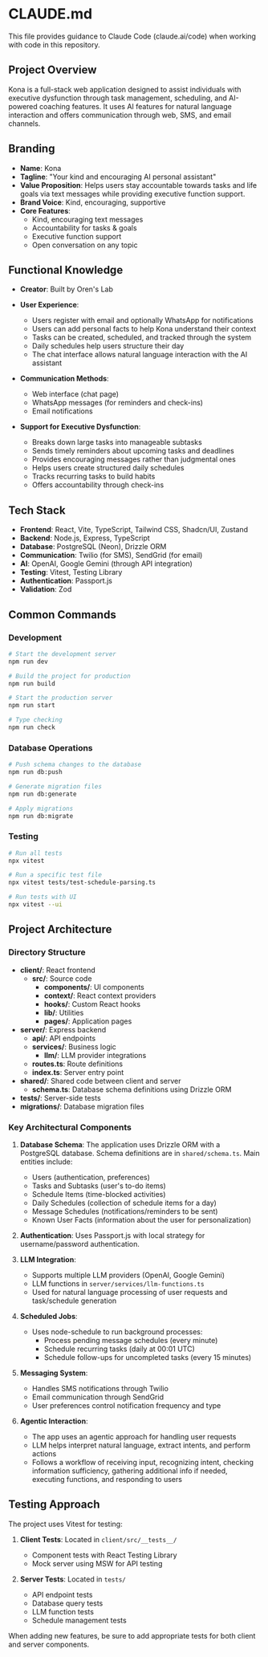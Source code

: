 # CLAUDE.md

This file provides guidance to Claude Code (claude.ai/code) when working with code in this repository.

## Project Overview

Kona is a full-stack web application designed to assist individuals with executive dysfunction through task management, scheduling, and AI-powered coaching features. It uses AI features for natural language interaction and offers communication through web, SMS, and email channels.

## Branding

- **Name**: Kona
- **Tagline**: "Your kind and encouraging AI personal assistant"
- **Value Proposition**: Helps users stay accountable towards tasks and life goals via text messages while providing executive function support.
- **Brand Voice**: Kind, encouraging, supportive
- **Core Features**:
  - Kind, encouraging text messages
  - Accountability for tasks & goals
  - Executive function support
  - Open conversation on any topic

## Functional Knowledge

- **Creator**: Built by Oren's Lab
- **User Experience**:
  - Users register with email and optionally WhatsApp for notifications
  - Users can add personal facts to help Kona understand their context
  - Tasks can be created, scheduled, and tracked through the system
  - Daily schedules help users structure their day
  - The chat interface allows natural language interaction with the AI assistant
  
- **Communication Methods**:
  - Web interface (chat page)
  - WhatsApp messages (for reminders and check-ins)
  - Email notifications
  
- **Support for Executive Dysfunction**:
  - Breaks down large tasks into manageable subtasks
  - Sends timely reminders about upcoming tasks and deadlines
  - Provides encouraging messages rather than judgmental ones
  - Helps users create structured daily schedules
  - Tracks recurring tasks to build habits
  - Offers accountability through check-ins

## Tech Stack

- **Frontend**: React, Vite, TypeScript, Tailwind CSS, Shadcn/UI, Zustand
- **Backend**: Node.js, Express, TypeScript
- **Database**: PostgreSQL (Neon), Drizzle ORM
- **Communication**: Twilio (for SMS), SendGrid (for email)
- **AI**: OpenAI, Google Gemini (through API integration)
- **Testing**: Vitest, Testing Library
- **Authentication**: Passport.js
- **Validation**: Zod

## Common Commands

### Development

```bash
# Start the development server
npm run dev

# Build the project for production
npm run build

# Start the production server
npm run start

# Type checking
npm run check
```

### Database Operations

```bash
# Push schema changes to the database
npm run db:push

# Generate migration files
npm run db:generate

# Apply migrations
npm run db:migrate
```

### Testing

```bash
# Run all tests
npx vitest

# Run a specific test file
npx vitest tests/test-schedule-parsing.ts

# Run tests with UI
npx vitest --ui
```

## Project Architecture

### Directory Structure

- **client/**: React frontend
  - **src/**: Source code
    - **components/**: UI components
    - **context/**: React context providers
    - **hooks/**: Custom React hooks
    - **lib/**: Utilities
    - **pages/**: Application pages
- **server/**: Express backend
  - **api/**: API endpoints
  - **services/**: Business logic
    - **llm/**: LLM provider integrations
  - **routes.ts**: Route definitions
  - **index.ts**: Server entry point
- **shared/**: Shared code between client and server
  - **schema.ts**: Database schema definitions using Drizzle ORM
- **tests/**: Server-side tests
- **migrations/**: Database migration files

### Key Architectural Components

1. **Database Schema**: The application uses Drizzle ORM with a PostgreSQL database. Schema definitions are in `shared/schema.ts`. Main entities include:
   - Users (authentication, preferences)
   - Tasks and Subtasks (user's to-do items)
   - Schedule Items (time-blocked activities)
   - Daily Schedules (collection of schedule items for a day)
   - Message Schedules (notifications/reminders to be sent)
   - Known User Facts (information about the user for personalization)

2. **Authentication**: Uses Passport.js with local strategy for username/password authentication.

3. **LLM Integration**:
   - Supports multiple LLM providers (OpenAI, Google Gemini)
   - LLM functions in `server/services/llm-functions.ts`
   - Used for natural language processing of user requests and task/schedule generation

4. **Scheduled Jobs**:
   - Uses node-schedule to run background processes:
     - Process pending message schedules (every minute)
     - Schedule recurring tasks (daily at 00:01 UTC)
     - Schedule follow-ups for uncompleted tasks (every 15 minutes)

5. **Messaging System**:
   - Handles SMS notifications through Twilio
   - Email communication through SendGrid
   - User preferences control notification frequency and type

6. **Agentic Interaction**:
   - The app uses an agentic approach for handling user requests
   - LLM helps interpret natural language, extract intents, and perform actions
   - Follows a workflow of receiving input, recognizing intent, checking information sufficiency, gathering additional info if needed, executing functions, and responding to users

## Testing Approach

The project uses Vitest for testing:

1. **Client Tests**: Located in `client/src/__tests__/`
   - Component tests with React Testing Library
   - Mock server using MSW for API testing

2. **Server Tests**: Located in `tests/`
   - API endpoint tests
   - Database query tests
   - LLM function tests
   - Schedule management tests

When adding new features, be sure to add appropriate tests for both client and server components.
